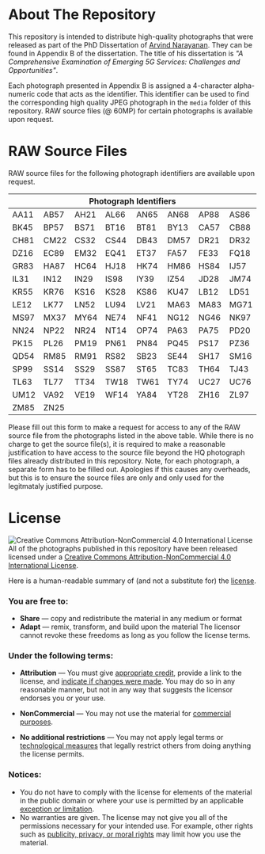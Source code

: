 # About The Repository

This repository is intended to distribute high-quality photographs that were released as part of the PhD Dissertation of [Arvind Narayanan](https://arvindn.com). They can be found in Appendix B of the dissertation. The title of his dissertation is _"A Comprehensive Examination of Emerging 5G Services: Challenges and Opportunities"_. 

Each photograph presented in Appendix B is assigned a 4-character alpha-numeric code that acts as the identifier. This identifier can be used to find the corresponding high quality JPEG photograph in the `media` folder of this repository. RAW source files (@ 60MP) for certain photographs is available upon request.  

# RAW Source Files
RAW source files for the following photograph identifiers are available upon request.

<table>
<thead>
  <tr>
    <th colspan="8">Photograph Identifiers</th>
  </tr>
</thead>
<tbody>
  <tr>
    <td>AA11</td>
    <td>AB57</td>
    <td>AH21</td>
    <td>AL66</td>
    <td>AN65</td>
    <td>AN68</td>
    <td>AP88</td>
    <td>AS86</td>
  </tr>
  <tr>
    <td>BK45</td>
    <td>BP57</td>
    <td>BS71</td>
    <td>BT16</td>
    <td>BT81</td>
    <td>BY13</td>
    <td>CA57</td>
    <td>CB88</td>
  </tr>
  <tr>
    <td>CH81</td>
    <td>CM22</td>
    <td>CS32</td>
    <td>CS44</td>
    <td>DB43</td>
    <td>DM57</td>
    <td>DR21</td>
    <td>DR32</td>
  </tr>
  <tr>
    <td>DZ16</td>
    <td>EC89</td>
    <td>EM32</td>
    <td>EQ41</td>
    <td>ET37</td>
    <td>FA57</td>
    <td>FE33</td>
    <td>FQ18</td>
  </tr>
  <tr>
    <td>GR83</td>
    <td>HA87</td>
    <td>HC64</td>
    <td>HJ18</td>
    <td>HK74</td>
    <td>HM86</td>
    <td>HS84</td>
    <td>IJ57</td>
  </tr>
  <tr>
    <td>IL31</td>
    <td>IN12</td>
    <td>IN29</td>
    <td>IS98</td>
    <td>IY39</td>
    <td>IZ54</td>
    <td>JD28</td>
    <td>JM74</td>
  </tr>
  <tr>
    <td>KR55</td>
    <td>KR76</td>
    <td>KS16</td>
    <td>KS28</td>
    <td>KS86</td>
    <td>KU47</td>
    <td>LB12</td>
    <td>LD51</td>
  </tr>
  <tr>
    <td>LE12</td>
    <td>LK77</td>
    <td>LN52</td>
    <td>LU94</td>
    <td>LV21</td>
    <td>MA63</td>
    <td>MA83</td>
    <td>MG71</td>
  </tr>
  <tr>
    <td>MS97</td>
    <td>MX37</td>
    <td>MY64</td>
    <td>NE74</td>
    <td>NF41</td>
    <td>NG12</td>
    <td>NG46</td>
    <td>NK97</td>
  </tr>
  <tr>
    <td>NN24</td>
    <td>NP22</td>
    <td>NR24</td>
    <td>NT14</td>
    <td>OP74</td>
    <td>PA63</td>
    <td>PA75</td>
    <td>PD20</td>
  </tr>
  <tr>
    <td>PK15</td>
    <td>PL26</td>
    <td>PM19</td>
    <td>PN61</td>
    <td>PN84</td>
    <td>PQ45</td>
    <td>PS17</td>
    <td>PZ36</td>
  </tr>
  <tr>
    <td>QD54</td>
    <td>RM85</td>
    <td>RM91</td>
    <td>RS82</td>
    <td>SB23</td>
    <td>SE44</td>
    <td>SH17</td>
    <td>SM16</td>
  </tr>
  <tr>
    <td>SP99</td>
    <td>SS14</td>
    <td>SS29</td>
    <td>SS87</td>
    <td>ST65</td>
    <td>TC83</td>
    <td>TH64</td>
    <td>TJ43</td>
  </tr>
  <tr>
    <td>TL63</td>
    <td>TL77</td>
    <td>TT34</td>
    <td>TW18</td>
    <td>TW61</td>
    <td>TY74</td>
    <td>UC27</td>
    <td>UC76</td>
  </tr>
  <tr>
    <td>UM12</td>
    <td>VA92</td>
    <td>VE19</td>
    <td>WF14</td>
    <td>YA84</td>
    <td>YT28</td>
    <td>ZH16</td>
    <td>ZL97</td>
  </tr>
  <tr>
    <td>ZM85</td>
    <td>ZN25</td>
    <td></td>
    <td></td>
    <td></td>
    <td></td>
    <td></td>
    <td></td>
  </tr>
</tbody>
</table>

Please fill out this form to make a request for access to any of the RAW source file from the photographs listed in the above table. While there is no charge to get the source file(s), it is required to make a reasonable justification to have access to the source file beyond the HQ photograph files already distributed in this repository. Note, for each photograph, a separate form has to be filled out. Apologies if this causes any overheads, but this is to ensure the source files are only and only used for the legitmataly justified purpose.

# License

![Creative Commons Attribution-NonCommercial 4.0 International License](https://i.creativecommons.org/l/by-nc/4.0/88x31.png)
All of the photographs published in this repository have been released licensed under a [Creative Commons Attribution-NonCommercial 4.0 International License](https://creativecommons.org/licenses/by-nc/4.0/).  

Here is a human-readable summary of (and not a substitute for) the [license](https://creativecommons.org/licenses/by-nc/4.0/).

### You are free to:
-   **Share** — copy and redistribute the material in any medium or format
-   **Adapt** — remix, transform, and build upon the material
The licensor cannot revoke these freedoms as long as you follow the license terms.

### Under the following terms:

-   **Attribution** — You must give [appropriate credit](https://creativecommons.org/licenses/by-nc/4.0/#), provide a link to the license, and [indicate if changes were made](https://creativecommons.org/licenses/by-nc/4.0/#). You may do so in any reasonable manner, but not in any way that suggests the licensor endorses you or your use.
    
-   **NonCommercial** — You may not use the material for [commercial purposes](https://creativecommons.org/licenses/by-nc/4.0/#).

-   **No additional restrictions** — You may not apply legal terms or [technological measures](https://creativecommons.org/licenses/by-nc/4.0/#) that legally restrict others from doing anything the license permits.

### Notices:

-   You do not have to comply with the license for elements of the material in the public domain or where your use is permitted by an applicable [exception or limitation](https://creativecommons.org/licenses/by-nc/4.0/#).
-   No warranties are given. The license may not give you all of the permissions necessary for your intended use. For example, other rights such as [publicity, privacy, or moral rights](https://creativecommons.org/licenses/by-nc/4.0/#) may limit how you use the material.